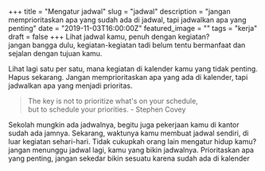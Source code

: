 +++
title = "Mengatur jadwal"
slug = "jadwal"
description = "jangan memprioritaskan apa yang sudah ada di jadwal, tapi jadwalkan apa yang penting"
date = "2019-11-03T16:00:00Z"
featured_image = ""
tags = "kerja"
draft = false
+++ 
Lihat jadwal kamu, penuh dengan kegiatan?  
jangan bangga dulu, kegiatan-kegiatan tadi belum tentu bermanfaat dan sejalan dengan tujuan kamu.

Lihat lagi satu per satu, mana kegiatan di kalender kamu yang tidak penting. Hapus sekarang. Jangan memprioritaskan apa yang ada di kalender, tapi jadwalkan apa yang menjadi prioritas.

> The key is not to prioritize what's on your schedule,  
> but to schedule your priorities. - Stephen Covey

Sekolah mungkin ada jadwalnya, begitu juga pekerjaan kamu di kantor sudah ada jamnya. Sekarang, waktunya kamu membuat jadwal sendiri, di luar kegiatan sehari-hari. Tidak cukupkah orang lain mengatur hidup kamu? jangan menunggu jadwal lagi, kamu yang bikin jadwalnya. Prioritaskan apa yang penting, jangan sekedar bikin sesuatu karena sudah ada di kalender